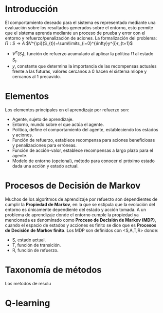 # Introducción
El comportamiento deseado para el sistema es representado mediante una evaluación sobre los resultados generados sobre el entorno, esto permite que el sistema aprenda mediante un proceso de prueba y error con el entorno y refuerzo/penalización de aciones. La formalización del problema:
$\Pi : S\rightarrow A$
$V^{\pi}(S_{t})=\sum\limits_{i=0}^{\infty}y^{i}r_{t+1}$
- $V^{\pi}(S_{t})$, función de refuerzo acumulado al aplicar la política $\Pi$ al estado $S_{t}$.
- $y$, constante que determina la importancia de las recompensas actuales frente a las futuras, valores cercanos a 0 hacen el sistema miope y cercanos al 1 precavido.

# Elementos
Los elementos principales en el aprendizaje por refuerzo son:
- Agente, sujeto de aprendizaje.
- Entorno, mundo sobre el que actúa el agente.
- Política, define el comportamiento del agente, estableciendo los estados y aciones.
- Función de refuerzo, establece recompensa para aciones beneficiosas y penalizaciones para erróneas.
- Función de acción-valor, establece recompensas a largo plazo para el agente.
- Modelo de entorno (opcional), método para conocer el próximo estado dada una acción y estado actual.

# Procesos de Decisión de Markov
Muchos de los algoritmos de aprendizaje por refuerzo son dependientes de cumplir la **Propiedad de Markov**, en la que se estipula que la evolución del entorno es únicamente dependiente del estado y acción tomada. A un problema de aprendizaje donde el entorno cumple la propiedad ya mencionada es denominado como **Proceso de Decisión de Markov (MDP)**, cuando el espacio de estados y acciones es finito se dice que es **Procesos de Decisión de Markov finito**.
Los MDP son definidos con <S,A,T,R> donde:
- S, estado actual.
- T, función de transición.
- R, función de refuerzo.

# Taxonomía de métodos
Los metodos de resolu
# Q-learning